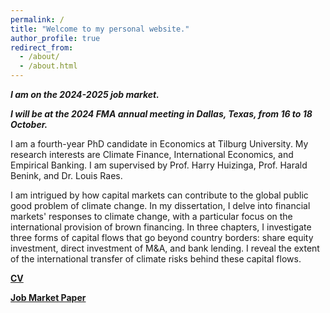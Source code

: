 ```yaml
---
permalink: /
title: "Welcome to my personal website."
author_profile: true
redirect_from: 
  - /about/
  - /about.html
---
```

***I am on the 2024-2025 job market.***

***I will be at the 2024 FMA annual meeting in Dallas, Texas, from 16 to 18 October.***

I am a fourth-year PhD candidate in Economics at Tilburg University. My research interests are Climate Finance, International Economics, and Empirical Banking. I am supervised by Prof. Harry Huizinga, Prof. Harald Benink, and Dr. Louis Raes.

I am intrigued by how capital markets can contribute to the global public good problem of climate change. In my dissertation, I delve into financial markets' responses to climate change, with a particular focus on the international provision of brown financing. In three chapters, I investigate three forms of capital flows that go beyond country borders: share equity investment, direct investment of M&A, and bank lending. I reveal the extent of the international transfer of climate risks behind these capital flows.
<br />   

 
**[CV](https://www.dropbox.com/scl/fi/qijnx8gppf8potsj0bdlx/cv.pdf?rlkey=424j0xubetuhuwn012fmc4hv2&st=wbc0d7eu&dl=0)**

**[Job Market Paper](https://lishuz.github.io/research/)**


